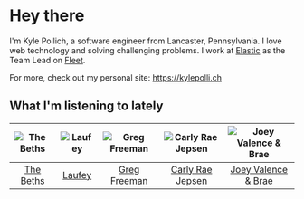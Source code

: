 # Hey there


I'm Kyle Pollich, a software engineer from Lancaster, Pennsylvania. I love web technology and solving challenging problems.
I work at [Elastic](https://www.elastic.co/) as the Team Lead on [Fleet](https://www.elastic.co/guide/en/fleet/current/fleet-overview.html).

For more, check out my personal site: https://kylepolli.ch

## What I'm listening to lately

<!-- begin artists -->
  |![The Beths](https://i.scdn.co/image/ab6761610000f178eb26b0d0de46b77e23675281)|![Laufey](https://i.scdn.co/image/ab6761610000f17898c2527b85500f68f53084f2)|![Greg Freeman](https://i.scdn.co/image/ab6761610000f178e48e098f42d493f87169c599)|![Carly Rae Jepsen](https://i.scdn.co/image/ab6761610000f1788272bf414106646e0e4a89f3)|![Joey Valence & Brae](https://i.scdn.co/image/ab6761610000f178a785c8353e5dfb6f47443cc4)|
  |:---:|:---:|:---:|:---:|:---:|
  |[The Beths](https://open.spotify.com/artist/7DjwIxbe8kpw4pqnzAMoin)|[Laufey](https://open.spotify.com/artist/7gW0r5CkdEUMm42w9XpyZO)|[Greg Freeman](https://open.spotify.com/artist/7naOvlP3zuvwVn7hiSeGwJ)|[Carly Rae Jepsen](https://open.spotify.com/artist/6sFIWsNpZYqfjUpaCgueju)|[Joey Valence & Brae](https://open.spotify.com/artist/1q4618qKswelCGLoanFKQh)|
<!-- end artists -->
